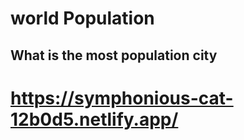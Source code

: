 # world Population
## What is the most population city
# https://symphonious-cat-12b0d5.netlify.app/
